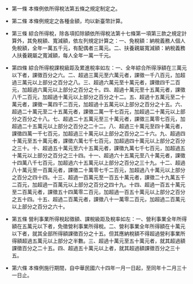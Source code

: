 * 第一條 本條例依所得稅法第五條之規定制定之。

* 第二條 本條例規定之各種金額，均以新臺幣計算。

* 第三條 綜合所得稅，除各項扣除額依所得稅法第十七條第一項第三款之規定計算外，其免稅額、寬減額，依左列規定計算之：一、免稅額：納稅義務人個人免稅額，全年一萬五千元，有配偶者三萬元。二、扶養親屬寬減額：納稅義務人扶養親屬之寬減額，每人全年一萬一千元。

* 第四條 綜合所得稅課稅級距及累進稅率如左：一、全年綜合所得淨額在三萬元以下者，課徵百分之六。二、超過三萬元至六萬元者，課徵一千八百元，加超過三萬元以上部分之百分之八。三、超過六萬元至十萬元者，課徵四千二百元，加超過六萬元以上部分之百分之十。四、超過十萬元至十五萬元者，課徵八千二百元，加超過十萬元以上部分之百分之十二。五、超過十五萬元至二十萬元者，課徵一萬四千二百元，加超過十五萬元以上部分之百分之十五。六、超過二十萬元至二十五萬元者，課徵二萬一千七百元，加超過二十萬元以上部分之百分之十八。七、超過二十五萬元至三十萬元者，課徵三萬零七百元，加超過二十五萬元以上部分之百分之二十二。八、超過三十萬元至四十萬元者，課徵四萬一千七百元，加超過三十萬元以上部分之百分之二十六。九、超過四十萬元至五十萬元者，課徵六萬七千七百元，加超過四十萬元以上部分之百分之三十。十、超過五十萬元至六十五萬元者，課徵九萬七千七百元，加超過五十萬元以上部分之百分之三十四。十一、超過六十五萬元至八十萬元者，課徵十四萬八千七百元，加超過六十五萬元以上部分之百分之三十九。十二、超過八十萬元至一百萬元者，課徵二十萬零七千二百元，加超過八十萬元以上部分之百分之四十四。十三、超過一百萬元至一百五十萬元者，課徵二十九萬五千二百元，加超過一百萬元以上部分之百分之四十九。十四、超過一百五十萬元至二百萬元者，課徵五十四萬零二百元，加超過一百五十萬元以上部分之百分之五十四。十五、超過二百萬元者，課徵八十一萬零二百元，加超過二百萬元以上部分之百分之六十。

* 第五條 營利事業所得稅起徵額、課稅級距及稅率如左：一、營利事業全年所得額在五萬元以下者，免徵營利事業所得稅。二、營利事業全年所得額在十萬元以下者，就其全部所得額課徵百分之十五。但其應納稅額不得超過營利事業所得額超過五萬元以上部分之半數。三、超過十萬元至五十萬元者，就其超過額課徵百分之二十五。四、超過五十萬元以上者，就其超過額課徵百分之三十五。

* 第六條 本條例施行期間，自中華民國六十四年一月一日起，至同年十二月三十一日止。

